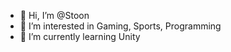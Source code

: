 - 👋 Hi, I’m @Stoon
- 👀 I’m interested in Gaming, Sports, Programming
- 🌱 I’m currently learning Unity

<!---
Stoon0/Stoon0 is a ✨ special ✨ repository because its `README.md` (this file) appears on your GitHub profile.
You can click the Preview link to take a look at your changes.
--->
